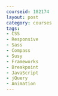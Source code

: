 ```yaml
---
courseid: 182174
layout: post
category: courses
tags:
- CSS
- Responsive
- Sass
- Compass
- Susy
- Frameworks
- Breakpoint
- JavaScript
- jQuery
- Animation
---
```

